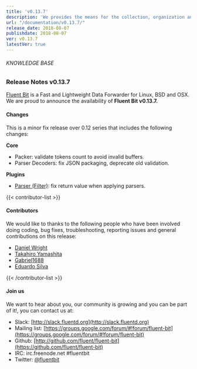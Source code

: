 ```yaml
---
title: 'v0.13.7'
description: 'We provides the means for the collection, organization and computerized retrieval of knowledgeand Lightweight Data Forwarder for Linux, BSD and OSX. We are proud to announce the availability of Fluent Bit v0.13.7.'
url: "/documentation/v0.13.7/"
release_date: 2018-08-07
publishdate: 2018-08-07
ver: v0.13.7
latestVer: true 
---
```



###### KNOWLEDGE BASE

### Release Notes v0.13.7

[Fluent Bit](https://fluentbit.io/) is a Fast and Lightweight Data Forwarder for Linux, BSD and OSX. We are proud to announce the availability of **Fluent Bit v0.13.7.**

#### Changes

This is a minor fix release over 0.12 series that includes the following changes:


**Core**

* Packer: validate tokens count to avoid invalid buffers.
* Parser Decoders: fix JSON packaging, deprecate old validation.


**Plugins**

* [Parser (Filter)](https://fluentbit.io/documentation/0.13/filter/parser.html): fix return value when applying parsers.


{{< contributor-list >}}

#### Contributors

We would like to thanks to the following people who have been involved doing coding, bug fixes, troubleshooting, reporting issues and general contributions on this release:

* [Daniel Wright](https://github.com/TheRealDwright)
* [Takahiro Yamashita](https://github.com/nokute78)
* [Gabriel1688](https://github.com/Gabriel1688)
* [Eduardo Silva](https://github.com/edsiper)

{{< /contributor-list >}}

#### Join us

We want to hear about you, our community is growing and you can be part of it!, you can contact us at:

* Slack: [http://slack.fluentd.org](http://slack.fluentd.org)
* Mailing list: [https://groups.google.com/forum/#!forum/fluent-bit](https://groups.google.com/forum/#!forum/fluent-bit)
* Github: [http://github.com/fluent/fluent-bit](https://github.com/fluent/fluent-bit)
* IRC: irc.freenode.net #fluentbit
* Twitter: [@fluentbit](https://twitter.com/fluentbit)